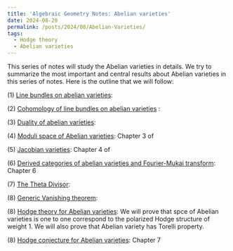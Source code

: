 ```yaml
---
title: 'Algebraic Geometry Notes: Abelian varieties'
date: 2024-08-20
permalink: /posts/2024/08/Abelian-Varieties/
tags:
  - Hodge theory
  - Abelian varieties
---
```


This series of notes will study the Abelian varieties in details. We try to summarize the most important and central results about Abelian varieties in this series of notes. Here is the outline that we will follow:




(1) [Line bundles on abelian varieties]():

(2) [Cohomology of line bundles on abelian varieties]() : 

(3) [Duality of abelian varieties](): 

(4) [Moduli space of Abelian varieties](): Chapter 3 of

(5) [Jacobian varieties](): Chapter 4 of 

(6) [Derived categories of abelian varieties and Fourier-Mukai transform](): Chapter 6

(7) [The Theta Divisor](): 

(8) [Generic Vanishing theorem](): 

(8) [Hodge theory for Abelian varieties](): We will prove that spce of Abelian varieties is one to one correspond to the polarized Hodge structure of weight 1. We will also prove that Abelian variety has Torelli property.

(8) [Hodge conjecture for Abelian varieties](): Chapter 7 